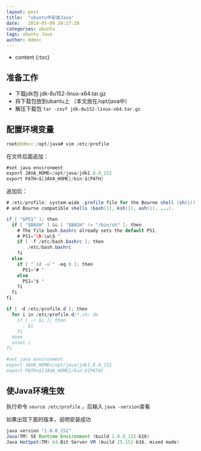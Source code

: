 ```yaml
---
layout: post
title:  "ubuntu中安装Java"
date:   2019-05-09 20:27:29
categories: ubuntu
tags: ubuntu Java
author: ddmcc
---
```


* content
{:toc}


## 准备工作
- 下载jdk包  jdk-8u152-linux-x64.tar.gz
- 将下载包放到ubantu上 （本文放在/opt/java中）
- 解压下载包 `tar -zxvf jdk-8u152-linux-x64.tar.gz`




## 配置环境变量

```java
root@ddmcc:/opt/java# vim /etc/profile
```


在文件后面追加：



```java
#set java environment
export JAVA_HOME=/opt/java/jdk1.8.0_152
export PATH=${JAVA_HOME}/bin:${PATH}
```


追加后：


```java
# /etc/profile: system-wide .profile file for the Bourne shell (sh(1))
# and Bourne compatible shells (bash(1), ksh(1), ash(1), ...).

if [ "$PS1" ]; then
  if [ "$BASH" ] && [ "$BASH" != "/bin/sh" ]; then
    # The file bash.bashrc already sets the default PS1.
    # PS1='\h:\w\$ '
    if [ -f /etc/bash.bashrc ]; then
      . /etc/bash.bashrc
    fi
  else
    if [ "`id -u`" -eq 0 ]; then
      PS1='# '
    else
      PS1='$ '
    fi
  fi
fi

if [ -d /etc/profile.d ]; then
  for i in /etc/profile.d/*.sh; do
    if [ -r $i ]; then
      . $i
    fi
  done
  unset i
fi

#set java environment
export JAVA_HOME=/opt/java/jdk1.8.0_152
export PATH=${JAVA_HOME}/bin:${PATH}
```

## 使Java环境生效
执行命令 `source /etc/profile` ，后输入 `java -version`查看

如果出现下面的版本，说明安装成功
```java
java version "1.8.0_152"
Java(TM) SE Runtime Environment (build 1.8.0_152-b16)
Java HotSpot(TM) 64-Bit Server VM (build 25.152-b16, mixed mode)
```